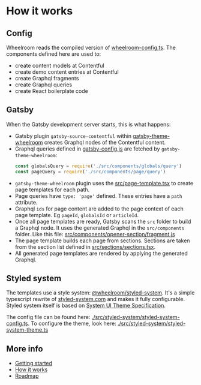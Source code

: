 # How it works

## Config

Wheelroom reads the compiled version of
[wheelroom-config.ts](../src/config/wheelroom-config.ts). The components defined
here are used to:

- create content models at Contentful
- create demo content entries at Contentful
- create Graphql fragments
- create Graphql queries
- create React boilerplate code

## Gatsby

When the Gatsby development server starts, this is what happens:

- Gatsby plugin `gatsby-source-contentful` within
  [gatsby-theme-wheelroom](https://www.npmjs.com/package/gatsby-theme-wheelroom)
  creates Graphql nodes of the Contentful content.
- Graphql queries defined in [gatsby-config.js](../gatsby-config.js) are fetched by
  `gatsby-theme-wheelroom`:
  ```javascript
  const globalsQuery = require('./src/components/globals/query')
  const pageQuery = require('./src/components/page/query')
  ```
- `gatsby-theme-wheelroom` plugin uses the
  [src/page-template.tsx](../src/page-template.tsx) to create page templates for
  each path.
- Page queries have `type: 'page'` defined. These entries have a `path`
  attribute.
- Graphql `ids` for page content are added to the page context of each page
  template. Eg `pageId`, `globalsId` or `articleId`.
- Once all page templates are ready, Gatsby scans the `src` folder to build a
  Graphql node. It uses the generated Graphql in the `src/components` folder.
  Like this file:
  [src/components/opener-section/fragment.js](../src/components/opener-section/fragment.js)
- The page template builds each page from sections. Sections are taken from the
  section list defined in
  [src/sections/sections.tsx](../src/sections/sections.tsx).
- All generated page templates are rendered by applying the generated Graphql.

## Styled system

The templates use a style system: [@wheelroom/styled-system](https://www.npmjs.com/package/@wheelroom/styled-system). It's a simple typescript rewrite of [styled-system.com](https://styled-system.com) and makes it fully configurable. Styled system itself is based on [System UI Theme Specification](https://system-ui.com/theme/).

The config file can be found here: [./src/styled-system/styled-system-config.ts](../src/styled-system/styled-system-config.ts). To configure the theme, look here: [./src/styled-system/styled-system-theme.ts](../src/styled-system/styled-system-theme.ts)

## More info

- [Getting started](./getting-started.md)
- [How it works](./how-it-works.md)
- [Roadmap](./roadmap.md)
